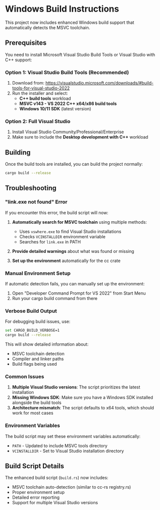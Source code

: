 # Windows Build Instructions

This project now includes enhanced Windows build support that automatically detects the MSVC toolchain.

## Prerequisites

You need to install Microsoft Visual Studio Build Tools or Visual Studio with C++ support:

### Option 1: Visual Studio Build Tools (Recommended)
1. Download from: https://visualstudio.microsoft.com/downloads/#build-tools-for-visual-studio-2022
2. Run the installer and select:
   - **C++ build tools** workload
   - **MSVC v143 - VS 2022 C++ x64/x86 build tools**
   - **Windows 10/11 SDK** (latest version)

### Option 2: Full Visual Studio
1. Install Visual Studio Community/Professional/Enterprise
2. Make sure to include the **Desktop development with C++** workload

## Building

Once the build tools are installed, you can build the project normally:

```bash
cargo build --release
```

## Troubleshooting

### "link.exe not found" Error

If you encounter this error, the build script will now:

1. **Automatically search for MSVC toolchain** using multiple methods:
   - Uses `vswhere.exe` to find Visual Studio installations
   - Checks `VCINSTALLDIR` environment variable
   - Searches for `link.exe` in PATH

2. **Provide detailed warnings** about what was found or missing

3. **Set up the environment** automatically for the cc crate

### Manual Environment Setup

If automatic detection fails, you can manually set up the environment:

1. Open "Developer Command Prompt for VS 2022" from Start Menu
2. Run your cargo build command from there

### Verbose Build Output

For debugging build issues, use:

```bash
set CARGO_BUILD_VERBOSE=1
cargo build --release
```

This will show detailed information about:
- MSVC toolchain detection
- Compiler and linker paths
- Build flags being used

### Common Issues

1. **Multiple Visual Studio versions**: The script prioritizes the latest installation
2. **Missing Windows SDK**: Make sure you have a Windows SDK installed alongside the build tools
3. **Architecture mismatch**: The script defaults to x64 tools, which should work for most cases

### Environment Variables

The build script may set these environment variables automatically:
- `PATH` - Updated to include MSVC tools directory
- `VCINSTALLDIR` - Set to Visual Studio installation directory

## Build Script Details

The enhanced build script (`build.rs`) now includes:
- MSVC toolchain auto-detection (similar to cc-rs registry.rs)
- Proper environment setup
- Detailed error reporting
- Support for multiple Visual Studio versions